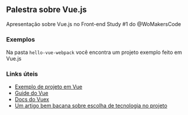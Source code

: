 ## Palestra sobre Vue.js

Apresentação sobre Vue.js no Front-end Study #1 do @WoMakersCode 

### Exemplos

Na pasta ```hello-vue-webpack``` você encontra um projeto exemplo feito em Vue.js

### Links úteis

- [Exemplo de projeto em Vue](https://github.com/ksetoue/hello-vue-webpack)
- [Guide do Vue](https://vuejs.org/v2/guide/)
- [Docs do Vuex](https://vuex.vuejs.org/) 
- [Um artigo bem bacana sobre escolha de tecnologia no projeto](https://medium.com/reverdev/why-we-moved-from-angular-2-to-vue-js-and-why-we-didnt-choose-react-ef807d9f4163)